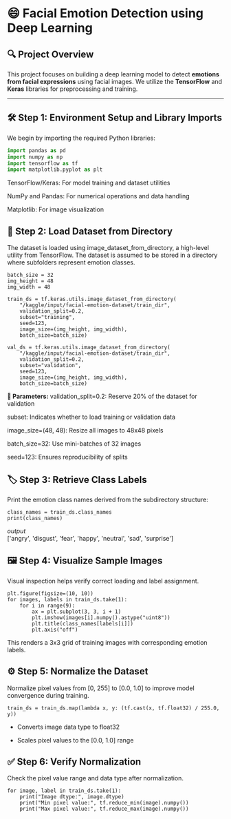 # 😄 Facial Emotion Detection using Deep Learning

## 🔍 Project Overview

This project focuses on building a deep learning model to detect **emotions from facial expressions** using facial images. We utilize the **TensorFlow** and **Keras** libraries for preprocessing and training.

---

## 🛠️ Step 1: Environment Setup and Library Imports

We begin by importing the required Python libraries:

```python
import pandas as pd
import numpy as np
import tensorflow as tf
import matplotlib.pyplot as plt
```
TensorFlow/Keras: For model training and dataset utilities

NumPy and Pandas: For numerical operations and data handling

Matplotlib: For image visualization

## 📁 Step 2: Load Dataset from Directory
The dataset is loaded using image_dataset_from_directory, a high-level utility from TensorFlow. The dataset is assumed to be stored in a directory where subfolders represent emotion classes.

```
batch_size = 32
img_height = 48
img_width = 48

train_ds = tf.keras.utils.image_dataset_from_directory(
    "/kaggle/input/facial-emotion-dataset/train_dir",
    validation_split=0.2,
    subset="training",
    seed=123,
    image_size=(img_height, img_width),
    batch_size=batch_size)

val_ds = tf.keras.utils.image_dataset_from_directory(
    "/kaggle/input/facial-emotion-dataset/train_dir",
    validation_split=0.2,
    subset="validation",
    seed=123,
    image_size=(img_height, img_width),
    batch_size=batch_size)
```
**🔖 Parameters:**
validation_split=0.2: Reserve 20% of the dataset for validation

subset: Indicates whether to load training or validation data

image_size=(48, 48): Resize all images to 48x48 pixels

batch_size=32: Use mini-batches of 32 images

seed=123: Ensures reproducibility of splits

## 🏷️ Step 3: Retrieve Class Labels
Print the emotion class names derived from the subdirectory structure:

```
class_names = train_ds.class_names
print(class_names)
```
_output_  
['angry', 'disgust', 'fear', 'happy', 'neutral', 'sad', 'surprise']  

## 🖼️ Step 4: Visualize Sample Images
Visual inspection helps verify correct loading and label assignment.

```
plt.figure(figsize=(10, 10))
for images, labels in train_ds.take(1):
    for i in range(9):
        ax = plt.subplot(3, 3, i + 1)
        plt.imshow(images[i].numpy().astype("uint8"))
        plt.title(class_names[labels[i]])
        plt.axis("off")
```
This renders a 3x3 grid of training images with corresponding emotion labels.

## ⚙️ Step 5: Normalize the Dataset
Normalize pixel values from [0, 255] to [0.0, 1.0] to improve model convergence during training.

```
train_ds = train_ds.map(lambda x, y: (tf.cast(x, tf.float32) / 255.0, y))
```
- Converts image data type to float32

- Scales pixel values to the [0.0, 1.0] range

## ✅ Step 6: Verify Normalization
Check the pixel value range and data type after normalization.

```
for image, label in train_ds.take(1):
    print("Image dtype:", image.dtype)
    print("Min pixel value:", tf.reduce_min(image).numpy())
    print("Max pixel value:", tf.reduce_max(image).numpy())
```